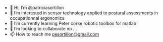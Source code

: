 - 👋 Hi, I’m @patriciasortillon
- 👀 I’m interested in sensor technology applied to postural assessments in occupationnal ergonomics
- 🌱 I’m currently learning Peter corke robotic toolbox for matlab
- 💞️ I’m looking to collaborate on ...
- 📫 How to reach me pesortillon@gmail.com

<!---
patriciasortillon/patriciasortillon is a ✨ special ✨ repository because its `README.md` (this file) appears on your GitHub profile.
You can click the Preview link to take a look at your changes.
--->
